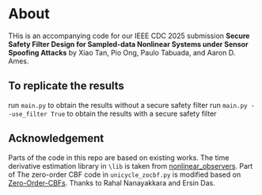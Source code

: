 # About
THis is an accompanying code for our IEEE CDC 2025 submission **Secure Safety Filter Design for Sampled-data Nonlinear Systems under Sensor Spoofing Attacks** by Xiao Tan, Pio Ong, Paulo Tabuada, and Aaron D. Ames.

## To replicate the results
run `main.py` to obtain the results without a secure safety filter
run `main.py --use_filter True` to obtain the results with a secure safety filter

## Acknowledgement
Parts of the code in this repo are based on existing works. The time derivative estimation library in `\lib` is taken from [nonlinear_observers](https://github.com/rahalnanayakkara/nonlinear_observers). Part of The zero-order CBF code in `unicycle_zocbf.py` is modified based on [Zero-Order-CBFs](https://github.com/ersindas/Zero-order-CBFs). Thanks to Rahal Nanayakkara and Ersin Das.